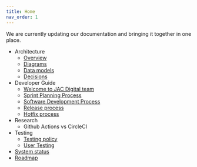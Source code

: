 ```yaml
---
title: Home
nav_order: 1
---
```


We are currently updating our documentation and bringing it together in one place.

- Architecture
  - [Overview](architecture/overview.md)
  - [Diagrams](architecture/diagrams.md)
  - [Data models](architecture/data-models/index.md)
  - [Decisions](architecture/decisions/index.md)
- Developer Guide
  - [Welcome to JAC Digital team](developer-guide/welcome.md)
  - [Sprint Planning Process](developer-guide/sprint-planning-process.md)
  - [Software Development Process](developer-guide/software-development-process.md)
  - [Release process](developer-guide/release-process.md)
  - [Hotfix process](developer-guide/hotfix-process.md)
- Research
  - Github Actions vs CircleCI
- Testing
  - [Testing policy](testing/testing-policy.md)
  - [User Testing](testing/user-testing.md)
  <!-- [Test scripts](testing/test-scripts.md) -->
- [System status](status.md)
- [Roadmap](roadmap.md)
